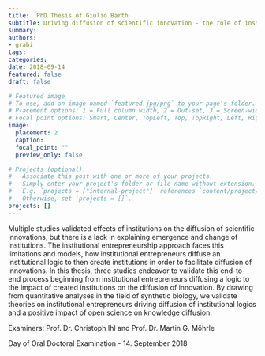 ```yaml
---
title:  PhD Thesis of Giulio Barth
subtitle: Driving diffusion of scientific innovation - the role of institutional entrepreneurship and open science in synthetic biology
summary: 
authors:
- grabi
tags:
categories:
date: 2018-09-14
featured: false
draft: false

# Featured image
# To use, add an image named `featured.jpg/png` to your page's folder.
# Placement options: 1 = Full column width, 2 = Out-set, 3 = Screen-width
# Focal point options: Smart, Center, TopLeft, Top, TopRight, Left, Right, BottomLeft, Bottom, BottomRight
image:
  placement: 2
  caption:
  focal_point: ""
  preview_only: false

# Projects (optional).
#   Associate this post with one or more of your projects.
#   Simply enter your project's folder or file name without extension.
#   E.g. `projects = ["internal-project"]` references `content/project/deep-learning/index.md`.
#   Otherwise, set `projects = []`.
projects: []
---
```


Multiple studies validated effects of institutions on the diffusion of scientific innovations, but there is a lack in explaining emergence and change of institutions. The institutional entrepreneurship approach faces this limitations and models, how institutional entrepreneurs diffuse an institutional logic to then create institutions in order to facilitate diffusion of innovations. In this thesis, three studies endeavor to validate this end-to-end process beginning from institutional entrepreneurs diffusing a logic to the impact of created institutions on the diffusion of innovation. By drawing from quantitative analyses in the field of synthetic biology, we validate theories on institutional entrepreneurs driving diffusion of institutional logics and a positive impact of open science on knowledge diffusion.

Examiners: Prof. Dr. Christoph Ihl and Prof. Dr. Martin G. Möhrle

Day of Oral Doctoral Examination - 14. September 2018
